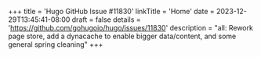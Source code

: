 +++
title = 'Hugo GitHub Issue #11830'
linkTitle = 'Home'
date = 2023-12-29T13:45:41-08:00
draft = false
details = 'https://github.com/gohugoio/hugo/issues/11830'
description = "all: Rework page store, add a dynacache to enable bigger data/content, and some general spring cleaning"
+++
